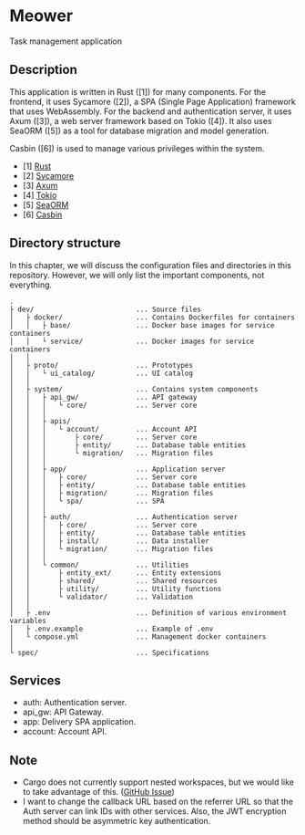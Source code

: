 # Meower

Task management application


## Description

This application is written in Rust ([1]) for many components. For the frontend,
it uses Sycamore ([2]), a SPA (Single Page Application) framework that uses
WebAssembly. For the backend and authentication server, it uses Axum ([3]), a
web server framework based on Tokio ([4]). It also uses SeaORM ([5]) as a tool
for database migration and model generation.

Casbin ([6]) is used to manage various privileges within the system.

- [1] [Rust](https://www.rust-lang.org)
- [2] [Sycamore](https://sycamore-rs.netlify.app)
- [3] [Axum](https://github.com/tokio-rs/axum)
- [4] [Tokio](https://tokio.rs)
- [5] [SeaORM](https://www.sea-ql.org/SeaORM)
- [6] [Casbin](https://casbin.org)


## Directory structure

In this chapter, we will discuss the configuration files and directories in
this repository. However, we will only list the important components, not
everything.

```
.
├ dev/                         ... Source files
│   ├ docker/                  ... Contains Dockerfiles for containers
│   │   ├ base/                ... Docker base images for service containers
│   │   └ service/             ... Docker images for service containers
│   │
│   ├ proto/                   ... Prototypes
│   │   └ ui_catalog/          ... UI catalog
│   │
│   ├ system/                  ... Contains system components
│   │   ├ api_gw/              ... API gateway
│   │   │   └ core/            ... Server core
│   │   │
│   │   ├ apis/
│   │   │   └ account/         ... Account API
│   │   │       ├ core/        ... Server core
│   │   │       ├ entity/      ... Database table entities
│   │   │       └ migration/   ... Migration files
│   │   │
│   │   ├ app/                 ... Application server
│   │   │   ├ core/            ... Server core
│   │   │   ├ entity/          ... Database table entities
│   │   │   ├ migration/       ... Migration files
│   │   │   └ spa/             ... SPA
│   │   │
│   │   ├ auth/                ... Authentication server
│   │   │   ├ core/            ... Server core
│   │   │   ├ entity/          ... Database table entities
│   │   │   ├ install/         ... Data installer
│   │   │   └ migration/       ... Migration files
│   │   │
│   │   └ common/              ... Utilities
│   │       ├ entity_ext/      ... Entity extensions
│   │       ├ shared/          ... Shared resources
│   │       ├ utility/         ... Utility functions
│   │       └ validator/       ... Validation
│   │
│   ├ .env                     ... Definition of various environment variables
│   ├ .env.example             ... Example of .env
│   └ compose.yml              ... Management docker containers
│
└ spec/                        ... Specifications
```


## Services

- auth: Authentication server.
- api_gw: API Gateway.
- app: Delivery SPA application.
- account: Account API.


## Note

- Cargo does not currently support nested workspaces, but we would like to take
  advantage of this.
  ([GitHub Issue](https://github.com/rust-lang/cargo/issues/5042))
- I want to change the callback URL based on the referrer URL so that the Auth
  server can link IDs with other services. Also, the JWT encryption method
  should be asymmetric key authentication.
